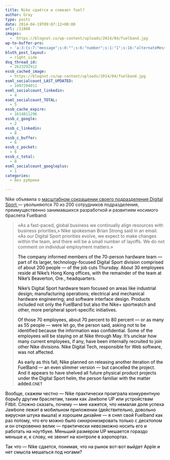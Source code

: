 ```yaml
---
title: Nike сдаётся и сливает fuel?
author: Gray
type: posts
date: 2014-04-19T09:07:12+00:00
url: /11808
images:
  -  https://blognot.co/wp-content/uploads/2014/04/fuelband.jpg
wp-to-buffer-pro:
  - 'a:3:{s:7:"message";s:0:"";s:6:"number";s:1:"1";s:16:"alternateMessage";s:0:"";}'
bluth_post_layout:
  - right_side
dsq_thread_id:
  - 2623292912
essb_cached_image:
  - https://blognot.co/wp-content/uploads/2014/04/fuelband.jpg
esml_socialcount_LAST_UPDATED:
  - 1497294011
esml_socialcount_linkedin:
  - 4
esml_socialcount_TOTAL:
  - 5
essb_cache_expire:
  - 1614811296
essb_c_google:
  - 2
essb_c_linkedin:
  - 8
essb_c_buffer:
  - 6
essb_c_pocket:
  - 6
essb_c_total:
  - 8
esml_socialcount_googleplus:
  - 1
categories:
  - Без рубрики

---
```








Nike объявила о <a href="http://www.cnet.com/news/nike-fires-fuelband-engineers-will-stop-making-wearable-hardware/" target="_blank">масштабном сокращении своего подразделения Digital Sport </a>— увольняются 70 из 200 сотрудников подразделения, преимущественно занимавшихся разработкой и развитием носимого браслета Fuelband:

> &#171;As a fast-paced, global business we continually align resources with business priorities,&#187; Nike spokesman Brian Strong said in an email. &#171;As our Digital Sport priorities evolve, we expect to make changes within the team, and there will be a small number of layoffs. We do not comment on individual employment matters.&#187;
> 
> <p style="color: #000000;">
>   The company informed members of the 70-person hardware team &#8212; part of its larger, technology-focused Digital Sport division comprised of about 200 people &#8212; of the job cuts Thursday. About 30 employees reside at Nike&#8217;s Hong Kong offices, with the remainder of the team at Nike&#8217;s Beaverton, Ore., headquarters.
> </p>
> 
> <p style="color: #000000;">
>   Nike&#8217;s Digital Sport hardware team focused on areas like industrial design; manufacturing operations; electrical and mechanical hardware engineering; and software interface design. Products included not only the FuelBand but also the Nike+ sportwatch and other, more peripheral sport-specific initiatives.
> </p>
> 
> <p style="color: #000000;">
>   Of those 70 employees, about 70 percent to 80 percent &#8212; or as many as 55 people &#8212; were let go, the person said, asking not to be identified because the information was confidential. Some of the employees will be staying on at Nike through May. It&#8217;s unclear how many current employees, if any, have been internally recruited to join other Nike divisions. Nike Digital Tech, responsible for Web software, was not affected.
> </p>
> 
> <p style="color: #000000;">
>   As early as this fall, Nike planned on releasing another iteration of the FuelBand &#8212; an even slimmer version &#8212; but cancelled the project. And it appears to have shelved all future physical product projects under the Digital Sport helm, the person familiar with the matter added.<small>CNET</small>
> </p>

<p style="color: #000000;">
  Вообще, скажем честно — Nike практически проиграла конкурентную борьбу другим браслетам, таким как Jawbone UP или устройствам Fitbit. Сложно сказать, почему — мне кажется, что немалая доля успеха Jawbone лежит в мобильном приложении (действительно, довольно вирусная штука вышла) и хорошем дизайне — я снял свой Fuelband как раз потому, что его можно было синхронизировать только с десктопом и он откровенно велик — практически невозможно носить его и работать на ноутбуке. Меньший размером UP мешается гораздо меньше и, к слову, не звенит на контроле в аэропортах.
</p>

<p style="color: #000000;">
  Так что — Nike сдается, понимая, что на рынок вот-вот выйдет Apple и нет смысла мешаться под ногами?
</p>